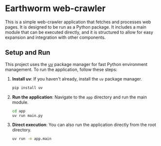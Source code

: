 # Earthworm web-crawler

This is a simple web-crawler application that fetches and processes web pages. It is designed to be run as a Python package.
It includes a main module that can be executed directly, and it is structured to allow for easy expansion and integration with other components.

## Setup and Run

This project uses the [uv](https://github.com/astral-sh/uv) package manager for fast Python environment management.
To run the application, follow these steps:

1. **Install uv**: If you haven't already, install the `uv` package manager.

   ```bash
   pip install uv
   ```

2. **Run the application**: Navigate to the `app` directory and run the main module.

   ```bash
   cd app
   uv run main.py
   ```  

3. **Direct execution**: You can also run the application directly from the root directory.

   ```bash
   uv run -m app.main
    ```
